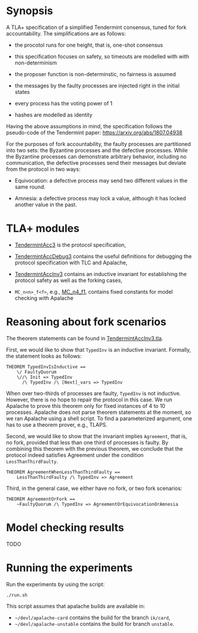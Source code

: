 # Synopsis
 
 A TLA+ specification of a simplified Tendermint consensus, tuned for
 fork accountability. The simplifications are as follows:

 - the procotol runs for one height, that is, one-shot consensus

 - this specification focuses on safety, so timeouts are modelled with
   with non-determinism

 - the proposer function is non-determinstic, no fairness is assumed

 - the messages by the faulty processes are injected right in the initial states

 - every process has the voting power of 1

 - hashes are modelled as identity

 Having the above assumptions in mind, the specification follows the pseudo-code
 of the Tendermint paper: https://arxiv.org/abs/1807.04938

 For the purposes of fork accountability, the faulty processes are partitioned
 into two sets: the Byzantine processes and the defective processes.
 While the Byzantine processes can demonstrate arbitrary behavior, including
 no communication, the defective processes send their messages but deviate
 from the protocol in two ways:

   - Equivocation: a defective process may send two different values
     in the same round.

   - Amnesia: a defective process may lock a value, although it has locked
     another value in the past.

# TLA+ modules
 
 - [TendermintAcc3](TendermintAcc3.tla) is the protocol specification,

 - [TendermintAccDebug3](TendermintAccDebug3.tla) contains the useful definitions
   for debugging the protocol specification with TLC and Apalache,

 - [TendermintAccInv3](TendermintAccInv3.tla) contains an inductive invariant
   for establishing the protocol safety as well as the forking cases,

 - `MC_n<n>_f<f>`, e.g., [MC_n4_f1](MC_n4_f1.tla), contains fixed constants
   for model checking with Apalache

# Reasoning about fork scenarios

The theorem statements can be found in
[TendermintAccInv3.tla](TendermintAccInv3.tla).

First, we would like to show that `TypedInv` is an inductive invariant.
Formally, the statement looks as follows:

```tla
THEOREM TypedInvIsInductive ==
    \/ FaultyQuorum
    \//\ Init => TypedInv
      /\ TypedInv /\ [Next]_vars => TypedInv
```

When over two-thirds of processes are faulty, `TypedInv` is not inductive.
However, there is no hope to repair the protocol in this case. We run Apalache
to prove this theorem only for fixed instances of 4 to 10 processes.  Apalache
does not parse theorem statements at the moment, so we ran Apalache using a
shell script. To find a parameterized argument, one has to use a theorem
prover, e.g., TLAPS.

Second, we would like to show that the invariant implies `Agreement`, that is,
no fork, provided that less than one third of processes is faulty. By combining
this theorem with the previous theorem, we conclude that the protocol indeed
satisfies Agreement under the condition `LessThanThirdFaulty`.

```tla
THEOREM AgreementWhenLessThanThirdFaulty ==
    LessThanThirdFaulty /\ TypedInv => Agreement
```

Third, in the general case, we either have no fork, or two fork scenarios:

```tla
THEOREM AgreementOrFork ==
    ~FaultyQuorum /\ TypedInv => AgreementOrEquivocationOrAmnesia
```

# Model checking results   

TODO

# Running the experiments

Run the experiments by using the script:

```console
./run.sh
```

This script assumes that apalache builds are available in:

 * `~/devl/apalache-card` contains the build for the branch `ik/card`,
 * `~/devl/apalache-unstable` contains the build for branch `unstable`.


